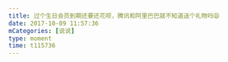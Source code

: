 ```yaml
---
title: 过个生日会员到期还要还花呗，腾讯和阿里巴巴就不知道送个礼物吗😫
date: 2017-10-09 11:57:36
mCategories: [说说]
type: moment
time: t115736
---
```


